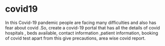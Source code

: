 # covid19
In this Covid-19 pandemic people are facing many difficulties and also has fear about covid .So, create a covid-19 portal that has all the details of covid hospitals , beds available, contact information ,patient information, booking of covid test apart from this give precautions, area wise covid report.
